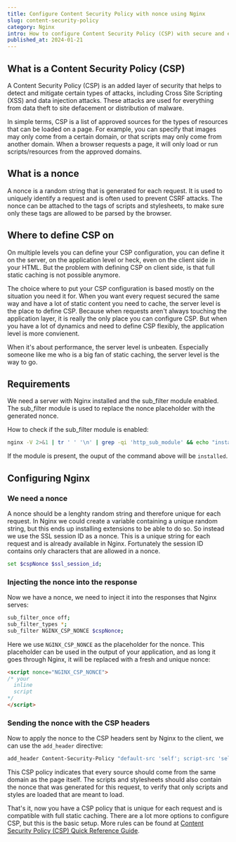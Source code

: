 ```yaml
---
title: Configure Content Security Policy with nonce using Nginx
slug: content-security-policy
category: Nginx
intro: How to configure Content Security Policy (CSP) with secure and easy to configure nonces in Nginx.
published_at: 2024-01-21
---
```


## What is a Content Security Policy (CSP)

A Content Security Policy (CSP) is an added layer of security that helps to detect and mitigate certain types of attacks, including Cross Site Scripting (XSS) and data injection attacks. These attacks are used for everything from data theft to site defacement or distribution of malware.

In simple terms, CSP is a list of approved sources for the types of resources that can be loaded on a page. For example, you can specify that images may only come from a certain domain, or that scripts may only come from another domain. When a browser requests a page, it will only load or run scripts/resources from the approved domains.

## What is a nonce

A nonce is a random string that is generated for each request. It is used to uniquely identify a request and is often used to prevent CSRF attacks. The nonce can be attached to the tags of scripts and stylesheets, to make sure only these tags are allowed to be parsed by the browser.

## Where to define CSP on

On multiple levels you can define your CSP configuration, you can define it on the server, on the application level or heck, even on the client side in your HTML. But the problem with defining CSP on client side, is that full static caching is not possible anymore.

The choice where to put your CSP configuration is based mostly on the situation you need it for. When you want every request secured the same way and have a lot of static content you need to cache, the server level is the place to define CSP. Because when requests aren't always touching the application layer, it is really the only place you can configure CSP. But when you have a lot of dynamics and need to define CSP flexibly, the application level is more convienent.

When it's about performance, the server level is unbeaten. Especially someone like me who is a big fan of static caching, the server level is the way to go.

## Requirements

We need a server with Nginx installed and the sub_filter module enabled. The sub_filter module is used to replace the nonce placeholder with the generated nonce.

How to check if the sub_filter module is enabled:

```bash
nginx -V 2>&1 | tr ' ' '\n' | grep -qi 'http_sub_module' && echo "installed" || echo "not installed"
```

If the module is present, the ouput of the command above will be `installed`.

## Configuring Nginx

### We need a nonce

A nonce should be a lenghty random string and therefore unique for each request. In Nginx we could create a variable containing a unique random string, but this ends up installing extensions to be able to do so. So instead we use the SSL session ID as a nonce. This is a unique string for each request and is already available in Nginx. Fortunately the session ID contains only characters that are allowed in a nonce.

```bash
set $cspNonce $ssl_session_id;
```

### Injecting the nonce into the response

Now we have a nonce, we need to inject it into the responses that Nginx serves:

```bash
sub_filter_once off;
sub_filter_types *;
sub_filter NGINX_CSP_NONCE $cspNonce;
```

Here we use `NGINX_CSP_NONCE` as the placeholder for the nonce. This placeholder can be used in the output of your application, and as long it goes through Nginx, it will be replaced with a fresh and unique nonce:

```html
<script nonce="NGINX_CSP_NONCE">
/* your
  inline
  script
*/
</script>
```

### Sending the nonce with the CSP headers

Now to apply the nonce to the CSP headers sent by Nginx to the client, we can use the `add_header` directive:

```bash
add_header Content-Security-Policy "default-src 'self'; script-src 'self' 'nonce-$cspNonce'; style-src 'self' 'nonce-$cspNonce' always";
```

This CSP policy indicates that every source should come from the same domain as the page itself. The scripts and stylesheets should also contain the nonce that was generated for this request, to verify that only scripts and styles are loaded that are meant to load.

That's it, now you have a CSP policy that is unique for each request and is compatible with full static caching. There are a lot more options to configure CSP, but this is the basic setup. More rules can be found at [Content Security Policy (CSP) Quick Reference Guide](https://content-security-policy.com/).

